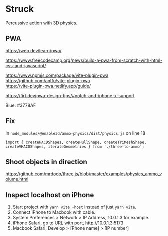 # Struck

Percussive action with 3D physics.

## PWA

https://web.dev/learn/pwa/

https://www.freecodecamp.org/news/build-a-pwa-from-scratch-with-html-css-and-javascript/

https://www.npmjs.com/package/vite-plugin-pwa<br>
https://github.com/antfu/vite-plugin-pwa<br>
https://vite-plugin-pwa.netlify.app/guide/<br>

https://firt.dev/pwa-design-tips/#notch-and-iphone-x-support

Blue: #3778AF

## Fix

In `node_modules/@enable3d/ammo-physics/dist/physics.js` on line 18

```
import { createHACDShapes, createHullShape, createTriMeshShape, createVHACDShapes, iterateGeometries } from './three-to-ammo';
```

## Shoot objects in direction

https://github.com/mrdoob/three.js/blob/master/examples/physics_ammo_volume.html

## Inspect localhost on iPhone

1. Start project with `yarn vite -host` instead of just `yarn vite`.
2. Connect iPhone to Macbook with cable.
3. System Preferences > Network > IP Address, 10.0.1.3 for example.
4. iPhone Safari, go to URL with port, http://10.0.1.3:5173
5. Macbook Safari, Develop > [Phone name] > [IP number]
